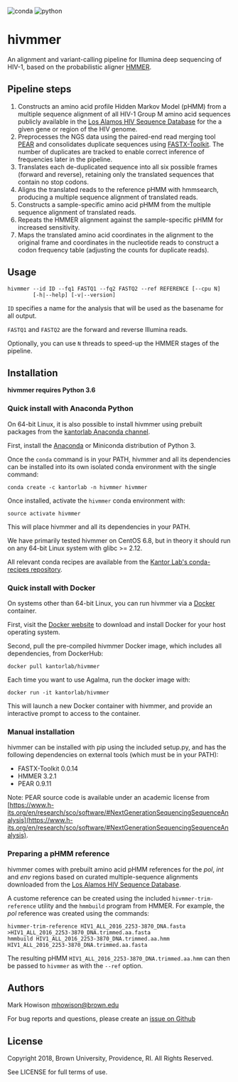 ![conda](https://img.shields.io/conda/v/kantorlab/hivmmer.svg) ![python](https://img.shields.io/badge/python-3.6-blue.svg)

# hivmmer

An alignment and variant-calling pipeline for Illumina deep sequencing of
HIV-1, based on the probabilistic aligner [HMMER](http://hmmer.org).

## Pipeline steps

1. Constructs an amino acid profile Hidden Markov Model (pHMM) from a multiple
   sequence alignment of all HIV-1 Group M amino acid sequences publicly
   available in the [Los Alamos HIV Sequence Database](http//www.hiv.lanl.gov) for
   the a given gene or region of the HIV genome.
2. Preprocesses the NGS data using the paired-end read merging tool
   [PEAR](https://sco.h-its.org/exelixis/web/software/pear)
   and consolidates duplicate sequences using
   [FASTX-Toolkit](http://hannonlab.cshl.edu/fastx\_toolkit/). The number of
   duplicates are tracked to enable correct inference of frequencies later in the
   pipeline.
3. Translates each de-duplicated sequence into all six possible frames (forward
   and reverse), retaining only the translated sequences that contain no stop
   codons.
4. Aligns the translated reads to the reference pHMM with hmmsearch, producing
   a multiple sequence alignment of translated reads.
5. Constructs a sample-specific amino acid pHMM from the multiple sequence
   alignment of translated reads.
6. Repeats the HMMER alignment against the sample-specific pHMM for increased
   sensitivity.
7. Maps the translated amino acid coordinates in the alignment to the original
   frame and coordinates in the nucleotide reads to construct a codon frequency
   table (adjusting the counts for duplicate reads).

## Usage

```
hivmmer --id ID --fq1 FASTQ1 --fq2 FASTQ2 --ref REFERENCE [--cpu N]
        [-h|--help] [-v|--version]
```

`ID` specifies a name for the analysis that will be used as the basename for
all output.

`FASTQ1` and `FASTQ2` are the forward and reverse Illumina reads.

Optionally, you can use `N` threads to speed-up the HMMER stages of the pipeline.

## Installation

**hivmmer requires Python 3.6**

### Quick install with Anaconda Python

On 64-bit Linux, it is also possible to install hivmmer using prebuilt
packages from the [kantorlab Anaconda channel](https://anaconda.org/kantorlab).

First, install the [Anaconda](https://www.continuum.io/anaconda-overview)
or Miniconda distribution of Python 3.

Once the `conda` command is in your PATH, hivmmer and all its dependencies can
be installed into its own isolated conda environment with the single command:

    conda create -c kantorlab -n hivmmer hivmmer

Once installed, activate the `hivmmer` conda environment with:

    source activate hivmmer

This will place hivmmer and all its dependencies in your PATH.

We have primarily tested hivmmer on CentOS 6.8, but in theory it should run on
any 64-bit Linux system with glibc >= 2.12.

All relevant conda recipes are available from the
[Kantor Lab's conda-recipes repository](https://github.com/kantorlab/conda-recipes).

### Quick install with Docker

On systems other than 64-bit Linux, you can run hivmmer via a
[Docker](https://www.docker.com) container.

First, visit the [Docker website](https://www.docker.com) to download and
install Docker for your host operating system.

Second, pull the pre-compiled hivmmer Docker image, which includes all dependencies,
from DockerHub:

    docker pull kantorlab/hivmmer

Each time you want to use Agalma, run the docker image with:

    docker run -it kantorlab/hivmmer

This will launch a new Docker container with hivmmer, and provide an
interactive prompt to access to the container.

### Manual installation

hivmmer can be installed with pip using the included setup.py, and has the
following dependencies on external tools (which must be in your PATH):

* FASTX-Toolkit 0.0.14
* HMMER 3.2.1
* PEAR 0.9.11

Note: PEAR source code is available under an academic license from [https://www.h-its.org/en/research/sco/software/#NextGenerationSequencingSequenceAnalysis](https://www.h-its.org/en/research/sco/software/#NextGenerationSequencingSequenceAnalysis).

### Preparing a pHMM reference

hivmmer comes with prebuilt amino acid pHMM references for the *pol*, *int* and
*env* regions based on curated multiple-sequence alignments downloaded from the
[Los Alamos HIV Sequence Database](http//www.hiv.lanl.gov).

A custome reference can be created using the included `hivmmer-trim-reference`
utility and the `hmmbuild` program from HMMER. For example, the *pol* reference
was created using the commands:

    hivmmer-trim-reference HIV1_ALL_2016_2253-3870_DNA.fasta >HIV1_ALL_2016_2253-3870_DNA.trimmed.aa.fasta
    hmmbuild HIV1_ALL_2016_2253-3870_DNA.trimmed.aa.hmm HIV1_ALL_2016_2253-3870_DNA.trimmed.aa.fasta

The resulting pHMM `HIV1_ALL_2016_2253-3870_DNA.trimmed.aa.hmm` can then be
passed to `hivmmer` as with the `--ref` option.

## Authors

Mark Howison <mhowison@brown.edu>

For bug reports and questions, please create an
[issue on Github](https://github.com/kantorlab/hivmmer/issues)

## License

Copyright 2018, Brown University, Providence, RI. All Rights Reserved.

See LICENSE for full terms of use.

